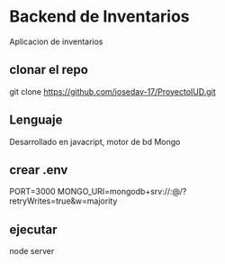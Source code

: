 # Backend de Inventarios
Aplicacion de inventarios

## clonar el repo
git clone https://github.com/josedav-17/ProyectoIUD.git

## Lenguaje
Desarrollado en javacript, motor de bd Mongo

## crear .env
PORT=3000
MONGO_URI=mongodb+srv://<user>:<password>@<url>/?retryWrites=true&w=majority

## ejecutar
node server
